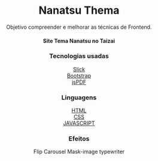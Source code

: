 <h1 align="center">Nanatsu Thema</h1> 
<p align="center">
Objetivo compreender e melhorar as técnicas de Frontend.
<p>

<h4 align="center"> 
	Site Tema Nanatsu no Taizai
</h4>

<div align="center">

<h3 align="center">Tecnologias usadas</h3>
<!--tecnologias-->
<a href="http://kenwheeler.github.io/slick/">Slick</a><br>
<a href="https://getbootstrap.com/">Bootstrap</a><br>
<a href="https://parall.ax/products/jspdf">jsPDF</a><br>

<!---->
<h3 align="center">Linguagens</h3>
<!--linguagens-->
<a href="https://www.w3schools.com/html/default.asp">HTML</a><br>
<a href="https://www.w3schools.com/css/default.asp">CSS</a><br>
<a href="https://www.w3schools.com/js/default.asp">JAVASCRIPT</a><br>
<!---->

<!--Efeitos-->
<h3 align="center">Efeitos</h3>
Flip
Carousel
Mask-image
typewriter
<ul>
<!---->

</div>

